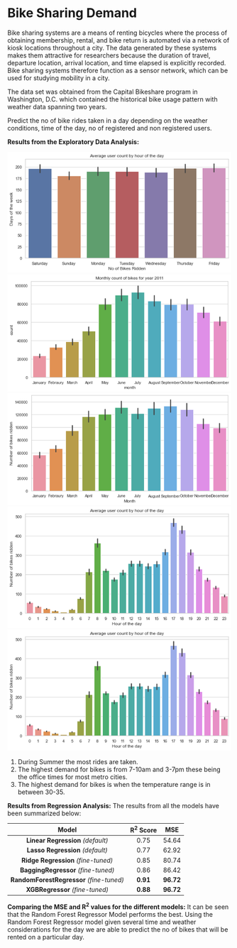 # Bike Sharing Demand

Bike sharing systems are a means of renting bicycles where the process of obtaining membership, rental, and bike return is automated via a network of kiosk locations throughout a city. The data generated by these systems makes them attractive for researchers because the duration of travel, departure location, arrival location, and time elapsed is explicitly recorded. Bike sharing systems therefore function as a sensor network, which can be used for studying mobility in a city. 

The data set was obtained from the Capital Bikeshare program in Washington, D.C. which contained the historical bike usage pattern with weather data spanning two years.

Predict the no of bike rides taken in a day depending on the weather conditions, time of the day, no of registered and non registered users.

**Results from the Exploratory Data Analysis:**



<img src="plots/daily_user_count.png" alt="Target Distribution" >

<br>


<img src="plots/monthly_count_2011.png" alt="Target Distribution" >

<br>


<img src="plots/monthly_count_2012.png" alt="Target Distribution" >

<br>


<img src="plots/user_count_hourly.png" alt="Target Distribution" >

<br>


<img src="plots/user_count_hourly.png" alt="Target Distribution" >


<br>

1. During Summer the most rides are taken.
2. The highest demand for bikes is from 7-10am and 3-7pm these being the office times for most metro cities.
3. The highest demand for bikes is when the temperature range is in between 30-35.



**Results from Regression Analysis:**
The results from all the models have been summarized below:

|                **Model**                | **R<sup>2</sup> Score** | **MSE** | 
| :-------------------------------------: | :----------: | :-----------: | 
|        **Linear Regression** _\(default\)_   |    0.75   |    54\.64     |
|       **Lasso Regression** _\(default\)_     |    0.77   |    62\.92     |      
|      **Ridge Regression** _\(fine\-tuned\)_  |    0.85    |    80\.74     |       
|     **BaggingRegressor** _\(fine\-tuned\)_   |    0.86    |    86\.42     |       
| **RandomForestRegressor** _\(fine\-tuned\)_  |  **0.91**  |  **96\.72**   |     
| **XGBRegressor** _\(fine\-tuned\)_    |  **0.88**  |  **96\.72**   |     





**Comparing the MSE and R<sup>2</sup> values for the different models:**
It can be seen that the Random Forest Regressor Model performs the best.
Using the Random Forest Regressor model given several time and weather considerations for the day we are able to predict the no of bikes that will be rented on a particular day.


